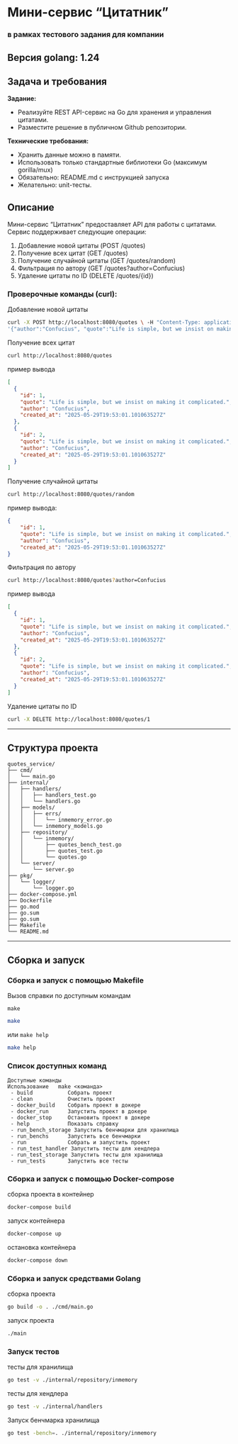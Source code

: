 # Мини-сервис **“Цитатник”**


### в рамках тестового задания для компании
Версия golang: 1.24
---
## Задача и требования
**Задание:**
- Реализуйте REST API-сервис на Go для хранения и управления цитатами.
- Разместите решение в публичном Github репозитории.

**Технические требования:**
- Хранить данные можно в памяти.
- Использовать только стандартные библиотеки Go (максимум gorilla/mux)
- Обязательно: README.md с инструкцией запуска
- Желательно: unit-тесты.

## Описание

Мини-сервис “Цитатник” предоставляет API для работы с цитатами. Сервис поддерживает следующие операции:

1. Добавление новой цитаты (POST /quotes)
2. Получение всех цитат (GET /quotes)
3. Получение случайной цитаты (GET /quotes/random)
4. Фильтрация по автору (GET /quotes?author=Confucius)
5. Удаление цитаты по ID (DELETE /quotes/{id})


### Проверочные команды (curl):
Добавление новой цитаты
```bash
curl -X POST http://localhost:8080/quotes \ -H "Content-Type: application/json" \ -d
'{"author":"Confucius", "quote":"Life is simple, but we insist on making it complicated."}'
```
Получение всех цитат
```bash
curl http://localhost:8080/quotes
```
пример вывода
```json
[
  {
    "id": 1,
    "quote": "Life is simple, but we insist on making it complicated.",
    "author": "Confucius",
    "created_at": "2025-05-29T19:53:01.101063527Z"
  },
  {
    "id": 2,
    "quote": "Life is simple, but we insist on making it complicated.",
    "author": "Confucius",
    "created_at": "2025-05-29T19:53:01.101063527Z"
  }
]
```
Получение случайной цитаты
```bash
curl http://localhost:8080/quotes/random
```
пример вывода:
```json
{
    "id": 1,
    "quote": "Life is simple, but we insist on making it complicated.",
    "author": "Confucius",
    "created_at": "2025-05-29T19:53:01.101063527Z"
}
```

Фильтрация по автору
```bash
curl http://localhost:8080/quotes?author=Confucius
```
пример вывода
```json
[
  {
    "id": 1,
    "quote": "Life is simple, but we insist on making it complicated.",
    "author": "Confucius",
    "created_at": "2025-05-29T19:53:01.101063527Z"
  },
  {
    "id": 2,
    "quote": "Life is simple, but we insist on making it complicated.",
    "author": "Confucius",
    "created_at": "2025-05-29T19:53:01.101063527Z"
  }
]
```
Удаление цитаты по ID
```bash
curl -X DELETE http://localhost:8080/quotes/1
```


---
## Cтруктура проекта

```
quotes_service/
├── cmd/
│   └── main.go
├── internal/
│   ├── handlers/
│   │   ├── handlers_test.go
│   │   └── handlers.go
│   ├── models/
│   │   ├── errs/
│   │   │   └── inmemory_error.go
│   │   └── inmemory_models.go
│   ├── repository/
│   │   └── inmemory/
│   │       ├── quotes_bench_test.go
│   │       ├── quotes_test.go
│   │       └── quotes.go
│   └── server/
│       └── server.go
├── pkg/
│   └── logger/
│       └── logger.go
├── docker-compose.yml
├── Dockerfile
├── go.mod
├── go.sum
├── go.sum
├── Makefile
└── README.md
```

---
## Сборка и запуск

### Сборка и запуск с помощью Makefile
Вызов справки по доступным командам

`make`
```bash
make 
```
или `make help`
```bash
make help
```

### Список доступных команд
```
Доступные команды
Использование   make <команда>
 - build           Собрать проект
 - clean           Очистить проект
 - docker_build    Собрать проект в докере
 - docker_run      Запустить проект в докере
 - docker_stop     Остановить проект в докере
 - help            Показать справку
 - run_bench_storage Запустить бенчмарки для хранилища
 - run_benchs      Запустить все бенчмарки
 - run             Собрать и запустить проект
 - run_test_handler Запустить тесты для хендлера
 - run_test_storage Запустить тесты для хранилища
 - run_tests       Запустить все тесты
```


### Сборка и запуск с помощью Docker-compose
сборка проекта в контейнер
```bash
docker-compose build
```

запуск контейнера
```bash
docker-compose up
```

остановка контейнера
```bash
docker-compose down
```

### Сборка и запуск средствами Golang
сборка проекта
```bash
go build -o . ./cmd/main.go
```

запуск проекта
```bash
./main
```

### Запуск тестов
тесты для хранилища
```bash
go test -v ./internal/repository/inmemory
```

тесты для хендлера
```bash
go test -v ./internal/handlers
```
Запуск бенчмарка хранилища
```bash
go test -bench=. ./internal/repository/inmemory
```

